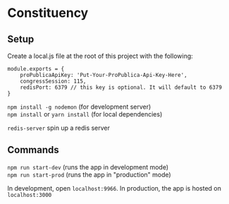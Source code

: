 # Constituency

## Setup

Create a local.js file at the root of this project with the following:

```
module.exports = {
	proPublicaApiKey: 'Put-Your-ProPublica-Api-Key-Here',
	congressSession: 115,
	redisPort: 6379 // this key is optional. It will default to 6379
}
```

`npm install -g nodemon` (for development server)  
`npm install` or `yarn install` (for local dependencies)  

`redis-server` spin up a redis server

## Commands

`npm run start-dev` (runs the app in development mode)  
`npm run start-prod` (runs the app in "production" mode)  

In development, open `localhost:9966`. In production, the app is hosted on `localhost:3000`
